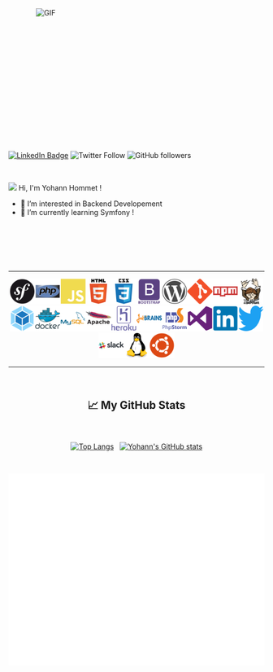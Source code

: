 <img align="right" alt="GIF" src="https://github.com/abhisheknaiidu/abhisheknaiidu/blob/master/code.gif?raw=true" width="450" height="280" />

[![LinkedIn Badge](https://img.shields.io/badge/LinkedIn-Profile-informational?style=for-the-badge&logo=linkedin&logoColor=white&color=0D76A8)](https://www.linkedin.com/in/yohann-hommet/) ![Twitter Follow](https://img.shields.io/twitter/follow/YoH_DevBack?color=orange&label=Follow%20Me%20on%20Twitter%20%21&style=for-the-badge) ![GitHub followers](https://img.shields.io/github/followers/YohannHommet?style=for-the-badge)
 
<p>&nbsp;</p>  

<img src="https://raw.githubusercontent.com/MartinHeinz/MartinHeinz/master/wave.gif" width="30px"> Hi, I'm Yohann Hommet !

- 👀 I’m interested in Backend Developement
- 🌱 I’m currently learning Symfony !

<p>&nbsp;</p>  
<p>&nbsp;</p>  
<p>&nbsp;</p>  

--------

<p align="center">
<img src="https://github.com/devicons/devicon/blob/master/icons/symfony/symfony-original.svg" alt="Symfony Logo" width="50" height="50"/><img src="https://github.com/devicons/devicon/blob/master/icons/php/php-original.svg" alt="PHP Logo" width="50" height="50"/><img src="https://github.com/devicons/devicon/blob/master/icons/javascript/javascript-plain.svg" alt="Javascript Logo" width="50" height="50"/><img src="https://github.com/devicons/devicon/blob/master/icons/html5/html5-original-wordmark.svg" alt="HTML5 Logo" width="50" height="50"/><img src="https://github.com/devicons/devicon/blob/master/icons/css3/css3-original-wordmark.svg" alt="CSS3 Logo" width="50" height="50"/><img src="https://github.com/devicons/devicon/blob/master/icons/bootstrap/bootstrap-plain-wordmark.svg" alt="Bootstrap Logo" width="50" height="50"/><img src="https://github.com/devicons/devicon/blob/master/icons/wordpress/wordpress-plain.svg" alt="Wordpress Logo" width="50" height="50"/><img src="https://github.com/devicons/devicon/blob/master/icons/git/git-original.svg" alt="Git Logo" width="50" height="50"/><img src="https://github.com/devicons/devicon/blob/master/icons/npm/npm-original-wordmark.svg" alt="Npm Logo" width="50" height="50"/><img src="https://github.com/devicons/devicon/blob/master/icons/composer/composer-original.svg" alt="Composer Logo" width="50" height="50"/><img src="https://github.com/devicons/devicon/blob/master/icons/webpack/webpack-original.svg" alt="Webpack Logo" width="50" height="50"/><img src="https://github.com/devicons/devicon/blob/master/icons/docker/docker-original-wordmark.svg" alt="Docker Logo" width="50" height="50"/><img src="https://github.com/devicons/devicon/blob/master/icons/mysql/mysql-original-wordmark.svg" alt="MySQL Logo" width="50" height="50"/><img src="https://github.com/devicons/devicon/blob/master/icons/apache/apache-original-wordmark.svg" alt="Apache Logo" width="50" height="50"/><img src="https://github.com/devicons/devicon/blob/master/icons/heroku/heroku-original-wordmark.svg" alt="Heroku Logo" width="50" height="50"/><img src="https://github.com/devicons/devicon/blob/master/icons/jetbrains/jetbrains-original.svg" alt="JetBrains Logo" width="50" height="50"/><img src="https://github.com/devicons/devicon/blob/master/icons/phpstorm/phpstorm-original-wordmark.svg" alt="PHPStorm Logo" width="50" height="50"/><img src="https://github.com/devicons/devicon/blob/master/icons/visualstudio/visualstudio-plain.svg" alt="VSCode Logo" width="50" height="50"/><img src="https://github.com/devicons/devicon/blob/master/icons/linkedin/linkedin-original.svg" alt="Linkedin Logo" width="50" height="50"/><img src="https://github.com/devicons/devicon/blob/master/icons/twitter/twitter-original.svg" alt="Twitter Logo" width="50" height="50"/><img src="https://github.com/devicons/devicon/blob/master/icons/slack/slack-original-wordmark.svg" alt="Slack Logo" width="50" height="50"/><img src="https://github.com/devicons/devicon/blob/master/icons/linux/linux-original.svg" alt="Linux Logo" width="50" height="50"/><img src="https://github.com/devicons/devicon/blob/master/icons/ubuntu/ubuntu-plain.svg" alt="Ubuntu Logo" width="50" height="50"/>
</p>

--------

<p>&nbsp;</p>  
  
## <p align=center>&#x1f4c8; My GitHub Stats</p>
 
<p>&nbsp;</p>  
 
<div align="center">
  
[![Top Langs](https://github-readme-stats.vercel.app/api/top-langs/?username=YohannHommet&hide=java,html&theme=cobalt&bg_color=202020&title_color=FF5C8A)](https://github.com/anuraghazra/github-readme-stats)  &nbsp;  [![Yohann's GitHub stats](https://github-readme-stats.vercel.app/api?username=YohannHommet&theme=cobalt&bg_color=202020&text_color=00E0E0&title_color=FF5C8A)](https://github.com/anuraghazra/github-readme-stats)

<p>&nbsp;</p>  

![Metrics](https://github.com/YohannHommet/YohannHommet/blob/main/github-metrics.svg)

</div>
